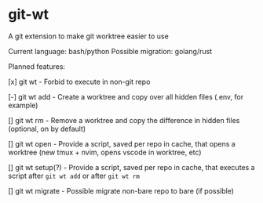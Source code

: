 # git-wt

A git extension to make git worktree easier to use

Current language: bash/python
Possible migration: golang/rust

Planned features:

[x] git wt - Forbid to execute in non-git repo

[-] git wt add - Create a worktree and copy over all hidden files (.env, for example)

[] git wt rm - Remove a worktree and copy the difference in hidden files (optional, on by default)

[] git wt open - Provide a script, saved per repo in cache, that opens a worktree (new tmux + nvim, opens vscode in worktree, etc)

[] git wt setup(?) - Provide a script, saved per repo in cache, that executes a script after `git wt add` or after `git wt rm`

[] git wt migrate - Possible migrate non-bare repo to bare (if possible)
